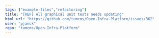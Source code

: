 ```yaml
---
tags: ["example-files","refactoring"]
title: "[REF] All graphical unit tests needs updating"
html_url: "https://github.com/tumcms/Open-Infra-Platform/issues/362"
user: "pjanck"
repo: "tumcms/Open-Infra-Platform"
---
```


